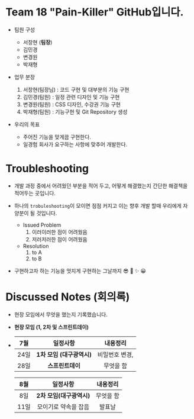 # Team 18 "Pain-Killer" GitHub입니다.


* 팀원 구성  
   +  서창현 (**팀장**)
   +  김민경 
   +  변경원
   +  박재형

* 업무 분장
  1. 서창현(팀장님) : 코드 구현 및 대부분의 기능 구현
  2. 김민경(팀원) :  일정 관련 디자인 및 기능 구현
  3. 변경원(팀원) : CSS 디자인, 수강권 기능 구현
  4. 박재형(팀원) : 기능구현 및 Git Repository 생성

* 우리의 목표
  + 주어진 기능을 맞게끔 구현한다.
  + 일경험 회사가 요구하는 사항에 맞추어 개발한다.


# Troubleshooting

* 개발 과정 중에서 어려웠던 부분을 적어 두고, 어떻게 해결했는지 간단한 해결책을 적어두는 곳입니다.
* 하나의 ```trobuleshooting```이 모이면 점점 커지고 이는 향후 개발 할때 우리에게 자양분이 될 것입니다.
  - Issued Problem
    1. 이러이러한 점이 어려웠음
    2. 저러저러한 점이 어려웠음
  - Resolution
    1. to A
    2. to B

* 구현하고자 하는 기능을 멋지게 구현하는 그날까지 :sunglasses: :clap: :sparkles: :grinning:


# Discussed Notes (회의록)

* 현장 모임에서 무엇을 했는지 기록했습니다.

* **현장 모임 (1, 2차 및 스프린트데이)**
* 
   |7월|일정사항|내용정리|
   |:--:|:--:|:--:|
   |24일| **1차 모임 (대구광역시)** | 비밀번호 변경,  |
   |28일| **스프린트데이** | 무엇을 함 |
   
   |8월|일정사항|내용정리|
   |:--:|:--:|:--:|
   |8일| **2차 모임(대구광역시)** | 무엇을 함 |
   |11일|모이기로 약속을 잡음 | 발표날 |

